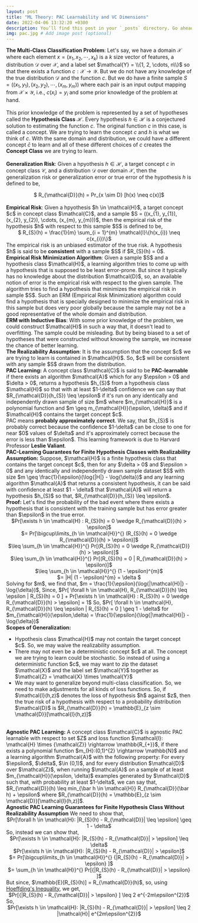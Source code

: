```yaml
---
layout: post
title: "ML Theory: PAC Learnability and VC Dimensions"
date: 2022-04-06 13:32:20 +0300
description: You’ll find this post in your `_posts` directory. Go ahead and edit it and re-build the site to see your changes. # Add post description (optional)
img: pac.jpg # Add image post (optional)
---
```


<strong>The Multi-Class Classification Problem</strong>: Let's say, we have a domain $\mathcal{X}$ where each element $x = (x_{1}, x_{2}, \cdots, x_{k})$ is a $k$ size vector of features, a distribution $\mathcal{D}$ over $\mathcal{X}$, and a label set $\mathcal{Y} = \\{1, 2, \cdots, n\\}$ so that there exists a function $c: \mathcal{X} \rightarrow \mathcal{Y}$. But we do not have any knowledge of the true distribution $\mathcal{D}$ and the function $c$. But we do have a finite sample $S = ((x_{1}, y_{1}), (x_{2}, y_{2}), \cdots, (x_{m}, y_{m}))$ where each pair is an input output mapping from $\mathcal{X} \times \mathcal{Y}$, i.e., $c(x_{i}) = y_{i}$ and some prior knowledge of the problem at hand.   
<br>
This prior knowledge of the problem is represented by a set of hypotheses called the <strong>Hypothesis Class</strong> $\mathcal{H}$. Every hypothesis $h \in \mathcal{H}$ is a conjectured solution to estimating the function $c$. The original function $c$ in this case, is called a concept. We are trying to learn the concept $c$ and $h$ is what we think of $c$. With the same domain and distribution, we could have a different concept $\bar c$ to learn and all of these different choices of $c$ creates the <strong>Concept Class</strong> we are trying to learn.        
<br>
<strong>Generalization Risk</strong>: Given a hpyothesis $h \in \mathcal{H}$, a target concept $c$ in concept class $\mathcal{C}$, and a distribution $\mathcal{D}$ over domain $\mathcal{X}$, then the generalization risk or generalization error or true error of the hypothesis $h$ is defined to be,   
<center>$ R_{\mathcal{D}}(h) = Pr_{x \sim D} [h(x) \neq c(x)]$</center>    
<br>
<strong>Empirical Risk</strong>: Given a hpyothesis $h \in \mathcal{H}$, a target concept $c$ in concept class $\mathcal{C}$, and a sample $S = ((x_{1}, y_{1}), (x_{2}, y_{2}), \cdots, (x_{m}, y_{m}))$, then the empirical risk of the hypothesis $h$ with respect to this sample $S$ is defined to be,
<center>$ R_{S}(h) = \frac{1}{m} \sum_{i = 1}^{m} \mathcal{I}\{h(x_{i}) \neq c(x_{i})\}$ </center>
The empirical risk is an unbiased estimator of the true risk. A hypothesis $h$ is said to be <strong>consistent</strong> with a sample $S$ if $R_{S}(h) = 0$.    
<br>
<strong>Empirical Risk Minimization Algorithm</strong>: Given a sample $S$ and a hypothesis class $\mathcal{H}$, a learning algorithm tries to come up with a hypothesis that is supposed to be least error-prone. But since it typically has no knowledge about the distribution $\mathcal{D}$, so, an available notion of error is the empirical risk with respect to the given sample. The algorithm tries to find a hypothesis that minimizes the empirical risk in sample $S$. Such an ERM (Empirical Risk Minimization) algorithm could find a hypothesis that is specially designed to minimize the empirical risk in this sample but does very poor globally because the sample may not be a good representative of the whole domain and distribution.      
<br>
<strong> ERM with Inductive Bias</strong>: With some prior knowledge of the problem, we could construct $\mathcal{H}$ in such a way that, it doesn't lead to overfitting. The sample could be misleading. But by being biased to a set of hypotheses that were constructed without knowing the sample, we increase the chance of better learning.   
<br>
<strong>The Realizability Assumption</strong>: It is the assumption that the concept $c$ we are trying to learn is contained in $\mathcal{H}$. So, $c$ will be consistent with any sample $S$ drawn from the distribution.    
<br>
<strong>PAC Learning:</strong> A concept class $\mathcal{C}$ is said to be <strong>PAC-learnable</strong> if there exists an algorithm $\mathcal{A}$ which for any $\epsilon > 0$ and $\delta > 0$, returns a hypothesis $h_{S}$ from a hypothesis class $\mathcal{H}$ so that with at least $1-\delta$ confidence we can say that $R_{\mathcal{D}}(h_{S}) \leq \epsilon$ if it's run on any identically and independently drawn sample of size $m$ where $m_{\mathcal{H}}$ is a polynomial function and $m \geq m_{\mathcal{H}}(\epsilon, \delta)$ and if  $\mathcal{H}$ contains the target concept $c$.    
<br>
PAC means <strong>probably approximately correct</strong>. We say, that $h_{S}$ is probably correct because the confidence $1-\delta$ can be close to one for near $0$ values of $\delta$ and it's approximately correct because the error is less than $\epsilon$. This learning framework is due to Harvard Professor <strong>Leslie Valiant</strong>.     
<br>
<strong>PAC-Learning Guarantees for Finite Hypothesis Classes with Realizability Assumption:</strong> Suppose, $\mathcal{H}$ is a finite hypothesis class that contains the target concept $c$, then for any $\delta > 0$ and $\epsilon > 0$ and any identically and independently drawn sample dataset $S$ with size $m \geq \frac{1}{\epsilon}(\log{|H|} - \log{\delta})$ and any learning algorithm $\mathcal{A}$ that returns a consistent hypothesis, it can be said with confidence at least $1 - \delta$ that $\mathcal{A}$ will return a  hypothesis $h_{S}$ so that, $R_{\mathcal{D}}(h_{S}) \leq \epsilon$.  
<br>
<strong>Proof:</strong> Let's find the probability of the bad event where there exists a hypothesis that is consistent with the training sample but has error greater than $\epsilon$ in the true error.   
<center> $Pr[\exists h \in \mathcal{H} : R_{S}(h) = 0 \wedge R_{\mathcal{D}}(h) > \epsilon]$ </center>
<center> $= Pr[\bigcup\limits_{h \in \mathcal{H}}^{} (R_{S}(h) = 0 \wedge R_{\mathcal{D}}(h) > \epsilon)]$ </center>
<center> $\leq \sum_{h \in \mathcal{H}}^{} Pr[(R_{S}(h) = 0 \wedge R_{\mathcal{D}}(h) > \epsilon)]$ </center>
<center> $\leq \sum_{h \in \mathcal{H}}^{} Pr[(R_{S}(h) = 0 | R_{\mathcal{D}}(h) > \epsilon)]$ </center>
<center> $\leq \sum_{h \in \mathcal{H}}^{} (1 - \epsilon)^{m}$ </center>
<center> $= |H| (1 - \epsilon)^{m} = \delta $</center>
Solving for $m$, we find that, $m = \frac{1}{\epsilon}(\log{|\mathcal{H}|} - \log{\delta})$,    
Since, $Pr[ \forall h \in \mathcal{H}, R_{\mathcal{D}}(h) \leq \epsilon | R_{S}(h) = 0 ] + Pr[\exists h \in \mathcal{H} : R_{S}(h) = 0 \wedge R_{\mathcal{D}}(h) > \epsilon] = 1$    
So, $Pr[ \forall h \in \mathcal{H}, R_{\mathcal{D}}(h) \leq \epsilon | R_{S}(h) = 0 ] \geq 1 - \delta$ for $m_{\mathcal{H}}(\epsilon,\delta) = \frac{1}{\epsilon}(\log{|\mathcal{H}|} - \log{\delta})$     
<br>
<strong>Scopes of Generalization:</strong> 
<ul>
       <li>Hypothesis class $\mathcal{H}$ may not contain the target concept $c$. So, we may waive the realizability assumption.</li>   
       <li>There may not even be a deterministic concept $c$ at all. The concept we are trying to learn could be stochastic. So instead of using a deterministic function $c$, we may want to zip the dataset $\mathcal{X}$ and the label set $\mathcal{Y}$ together as $\mathcal{Z} = \mathcal{X} \times \mathcal{Y}$</li>
       <li>We may want to generalize beyond multi-class classification. So, we need to make adjustments for all kinds of loss functions. So, if $\mathcal{l}(h,z)$ denotes the loss of hypothesis $h$ against $z$, then the true risk of a hypothesis with respect to a probability distribution $\mathcal{D}$ is $R_{\mathcal{D}}(h) = \mathbb{E}_{z \sim \mathcal{D}}[\mathcal{l}(h,z)]$</li>
</ul>
<br>       
<strong>Agnostic PAC Learning:</strong> A concept class $\mathcal{C}$ is agnostic PAC learnable with respect to set $Z$ and loss function $\mathcal{l}: \mathcal{H} \times {\mathcal{Z}} \rightarrow \mathbb{R_{+}}$, if there exists a polynomial function $m_{H}:(0,1)^{2} \rightarrow \mathbb{N}$ and a learning algorithm $\mathcal{A}$ with the following property: For every $\epsilon$, $\delta$, $\in (0,1)$, and for every distribution $\mathcal{D}$ over $\mathcal{Z}$, when running $\mathcal{A}$ on a sample of at least $m_{\mathcal{H}}(\epsilon, \delta)$ examples generated by $\mathcal{D}$ such that, with probability at least $1-\delta$, we can say that, $R_{\mathcal{D}}(h) \leq min_{\bar h \in \mathcal{H}} R_{\mathcal{D}}(\bar h) + \epsilon$ where $R_{\mathcal{D}}(h) = \mathbb{E}_{z \sim \mathcal{D}}[\mathcal{l}(h,z)]$.      
<br>
<strong>Agnostic PAC Learning Guarantees for Finite Hypothesis Class Without Realizability Assumption</strong> We need to show that,     
<center>$Pr[\forall h \in \mathcal{H}: |R_{S}(h) - R_{\mathcal{D}}| \leq \epsilon] \geq 1 - \delta$</center>     
So, instead we can show that,     
<center>$Pr[\exists h \in \mathcal{H}: |R_{S}(h) - R_{\mathcal{D}}| > \epsilon] \leq \delta$</center>     
<center>$Pr[\exists h \in \mathcal{H}: |R_{S}(h) - R_{\mathcal{D}}| > \epsilon]$</center>
<center>$= Pr[\bigcup\limits_{h \in \mathcal{H}}^{} {|R_{S}(h) - R_{\mathcal{D}}| > \epsilon} ]$</center>
<center>$= \sum_{h \in \mathcal{H}}^{} Pr[{|R_{S}(h) - R_{\mathcal{D}}| > \epsilon} ]$</center>   
But since, $\mathbb{E}[R_{S}(h)] = R_{\mathcal{D}}(h)$, so, using <a href = "https://en.wikipedia.org/wiki/Hoeffding%27s_inequality">Hoeffding's Inequality</a>, we get,    
<center>$Pr[{|R_{S}(h) - R_{\mathcal{D}}| > \epsilon} ] \leq 2 e^{-2m\epsilon^{2}}$</center>
So,  
<center>$Pr[\exists h \in \mathcal{H}: |R_{S}(h) - R_{\mathcal{D}}| > \epsilon] \leq 2 |\mathcal{H}| e^{2m\epsilon^{2}}$</center>


